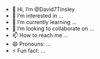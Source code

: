 - 👋 Hi, I’m @David7Tinsley
- 👀 I’m interested in ...
- 🌱 I’m currently learning ...
- 💞️ I’m looking to collaborate on ...
- 📫 How to reach me ...
- 😄 Pronouns: ...
- ⚡ Fun fact: ...

<!---
David7Tinsley/David7Tinsley is a ✨ special ✨ repository because its `README.md` (this file) appears on your GitHub profile.
You can click the Preview link to take a look at your changes.
--->
